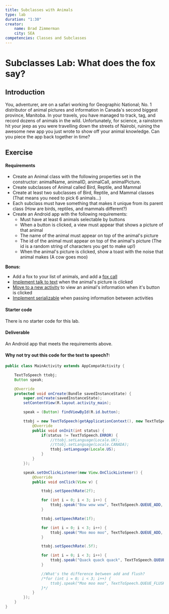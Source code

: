 ```yaml
---
title: Subclasses with Animals
type: lab
duration: "1:30"
creator:
    name: Brad Zimmerman
    city: SEA
competencies: Classes and Subclasses
---
```


# Subclasses Lab: What does the fox say?

## Introduction

You, adventurer, are on a safari working for Geographic National; No. 1 distributor of animal pictures and information in Canada's second biggest province, Manitoba. In your travels, you have managed to track, tag, and record dozens of animals in the wild. Unfortunately, for science, a rainstorm hit your jeep as you were travelling down the streets of Nairobi, ruining the awesome new app you just wrote to show off your animal knowledge. Can you piece the app back together in time?


## Exercise

#### Requirements

- Create an Animal class with the following properties set in the constructor: animalName, animalID, animalCall, animalPicture.
- Create subclasses of Animal called Bird, Reptile, and Mammal
- Create at least two subclasses of Bird, Reptile, and Mammal classes (That means you need to pick 6 animals...)
- Each subclass must have something that makes it unique from its parent class (How are birds, reptiles, and mammals different?)
- Create an Android app with the following requirements:
    - Must have at least 6 animals selectable by buttons
    - When a button is clicked, a view must appear that shows a picture of that animal
    - The name of the animal must appear on top of the animal's picture
    - The id of the animal must appear on top of the animal's picture (The id is a random string of characters you get to make up!)
    - When the animal's picture is clicked, show a toast with the noise that animal makes (A cow goes moo)

**Bonus:**
- Add a fox to your list of animals, and add a [fox call](https://www.youtube.com/watch?v=jofNR_WkoCE)
- [Implement talk to text](https://developer.android.com/reference/android/speech/tts/TextToSpeech.html) when the animal's picture is clicked
- [Move to a new activity](https://bradzzz.gitbooks.io/android-sea/content/03-activities-views/02-intent-to-goto-activity.html) to view an animal's information when it's button is clicked
- [Implement serializable](https://www.javacodegeeks.com/2014/01/android-tutorial-two-methods-of-passing-object-by-intent-serializableparcelable.html) when passing information between activities

#### Starter code

There is no starter code for this lab.

#### Deliverable

An Android app that meets the requirements above.

#### Why not try out this code for the text to speech?:

```java
public class MainActivity extends AppCompatActivity {

    TextToSpeech ttobj;
    Button speak;

    @Override
    protected void onCreate(Bundle savedInstanceState) {
        super.onCreate(savedInstanceState);
        setContentView(R.layout.activity_main);

        speak = (Button) findViewById(R.id.button);

        ttobj = new TextToSpeech(getApplicationContext(), new TextToSpeech.OnInitListener() {
            @Override
            public void onInit(int status) {
                if(status != TextToSpeech.ERROR) {
                    //ttobj.setLanguage(Locale.UK);
                    //ttobj.setLanguage(Locale.CANADA);
                    ttobj.setLanguage(Locale.US);
                }
            }
        });

        speak.setOnClickListener(new View.OnClickListener() {
            @Override
            public void onClick(View v) {

                ttobj.setSpeechRate(2f);

                for (int i = 0; i < 3; i++) {
                    ttobj.speak("Bow wow wow", TextToSpeech.QUEUE_ADD, null, "123ABC");
                }

                ttobj.setSpeechRate(1f);

                for (int i = 0; i < 3; i++) {
                    ttobj.speak("Moo moo moo", TextToSpeech.QUEUE_ADD, null, "123ABC");
                }

                ttobj.setSpeechRate(.5f);

                for (int i = 0; i < 3; i++) {
                    ttobj.speak("Quack quack quack", TextToSpeech.QUEUE_ADD, null, "123ABC");
                }

                //What's the difference between add and flush?
                /*for (int i = 0; i < 3; i++) {
                    ttobj.speak("Moo moo moo", TextToSpeech.QUEUE_FLUSH, null, "123ABC");
                }*/
            }
        });
    }
}
```
